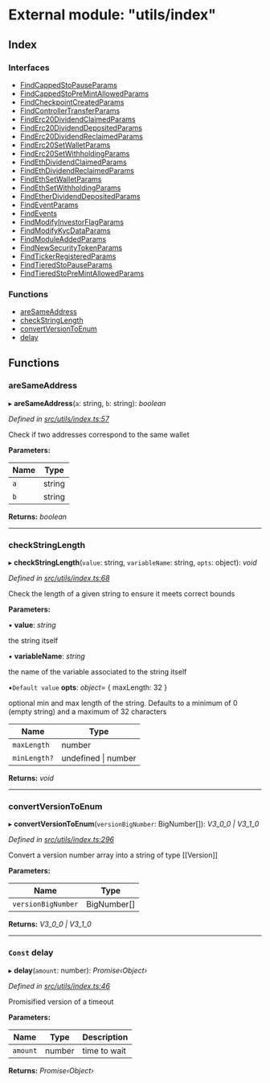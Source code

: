 # External module: "utils/index"

## Index

### Interfaces

- [FindCappedStoPauseParams](../interfaces/_utils_index_.findcappedstopauseparams.md)
- [FindCappedStoPreMintAllowedParams](../interfaces/_utils_index_.findcappedstopremintallowedparams.md)
- [FindCheckpointCreatedParams](../interfaces/_utils_index_.findcheckpointcreatedparams.md)
- [FindControllerTransferParams](../interfaces/_utils_index_.findcontrollertransferparams.md)
- [FindErc20DividendClaimedParams](../interfaces/_utils_index_.finderc20dividendclaimedparams.md)
- [FindErc20DividendDepositedParams](../interfaces/_utils_index_.finderc20dividenddepositedparams.md)
- [FindErc20DividendReclaimedParams](../interfaces/_utils_index_.finderc20dividendreclaimedparams.md)
- [FindErc20SetWalletParams](../interfaces/_utils_index_.finderc20setwalletparams.md)
- [FindErc20SetWithholdingParams](../interfaces/_utils_index_.finderc20setwithholdingparams.md)
- [FindEthDividendClaimedParams](../interfaces/_utils_index_.findethdividendclaimedparams.md)
- [FindEthDividendReclaimedParams](../interfaces/_utils_index_.findethdividendreclaimedparams.md)
- [FindEthSetWalletParams](../interfaces/_utils_index_.findethsetwalletparams.md)
- [FindEthSetWithholdingParams](../interfaces/_utils_index_.findethsetwithholdingparams.md)
- [FindEtherDividendDepositedParams](../interfaces/_utils_index_.findetherdividenddepositedparams.md)
- [FindEventParams](../interfaces/_utils_index_.findeventparams.md)
- [FindEvents](../interfaces/_utils_index_.findevents.md)
- [FindModifyInvestorFlagParams](../interfaces/_utils_index_.findmodifyinvestorflagparams.md)
- [FindModifyKycDataParams](../interfaces/_utils_index_.findmodifykycdataparams.md)
- [FindModuleAddedParams](../interfaces/_utils_index_.findmoduleaddedparams.md)
- [FindNewSecurityTokenParams](../interfaces/_utils_index_.findnewsecuritytokenparams.md)
- [FindTickerRegisteredParams](../interfaces/_utils_index_.findtickerregisteredparams.md)
- [FindTieredStoPauseParams](../interfaces/_utils_index_.findtieredstopauseparams.md)
- [FindTieredStoPreMintAllowedParams](../interfaces/_utils_index_.findtieredstopremintallowedparams.md)

### Functions

- [areSameAddress](_utils_index_.md#aresameaddress)
- [checkStringLength](_utils_index_.md#checkstringlength)
- [convertVersionToEnum](_utils_index_.md#convertversiontoenum)
- [delay](_utils_index_.md#const-delay)

## Functions

### areSameAddress

▸ **areSameAddress**(`a`: string, `b`: string): _boolean_

_Defined in [src/utils/index.ts:57](https://github.com/PolymathNetwork/polymath-sdk/blob/d80c6e9/src/utils/index.ts#L57)_

Check if two addresses correspond to the same wallet

**Parameters:**

| Name | Type   |
| ---- | ------ |
| `a`  | string |
| `b`  | string |

**Returns:** _boolean_

---

### checkStringLength

▸ **checkStringLength**(`value`: string, `variableName`: string, `opts`: object): _void_

_Defined in [src/utils/index.ts:68](https://github.com/PolymathNetwork/polymath-sdk/blob/d80c6e9/src/utils/index.ts#L68)_

Check the length of a given string to ensure it meets correct bounds

**Parameters:**

▪ **value**: _string_

the string itself

▪ **variableName**: _string_

the name of the variable associated to the string itself

▪`Default value` **opts**: _object_= { maxLength: 32 }

optional min and max length of the string. Defaults to a minimum of 0 (empty string) and a maximum of 32 characters

| Name         | Type                    |
| ------------ | ----------------------- |
| `maxLength`  | number                  |
| `minLength?` | undefined &#124; number |

**Returns:** _void_

---

### convertVersionToEnum

▸ **convertVersionToEnum**(`versionBigNumber`: BigNumber[]): _V3_0_0 | V3_1_0_

_Defined in [src/utils/index.ts:296](https://github.com/PolymathNetwork/polymath-sdk/blob/d80c6e9/src/utils/index.ts#L296)_

Convert a version number array into a string of type [[Version]]

**Parameters:**

| Name               | Type        |
| ------------------ | ----------- |
| `versionBigNumber` | BigNumber[] |

**Returns:** _V3_0_0 | V3_1_0_

---

### `Const` delay

▸ **delay**(`amount`: number): _Promise‹Object›_

_Defined in [src/utils/index.ts:46](https://github.com/PolymathNetwork/polymath-sdk/blob/d80c6e9/src/utils/index.ts#L46)_

Promisified version of a timeout

**Parameters:**

| Name     | Type   | Description  |
| -------- | ------ | ------------ |
| `amount` | number | time to wait |

**Returns:** _Promise‹Object›_
